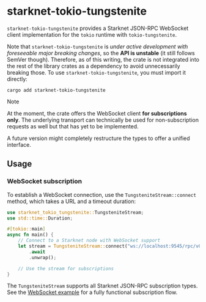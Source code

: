 # starknet-tokio-tungstenite

`starknet-tokio-tungstenite` provides a Starknet JSON-RPC WebSocket client implementation for the `tokio` runtime with `tokio-tungstenite`.

Note that `starknet-tokio-tungstenite` is _under active development with foreseeable major breaking changes_, so the **API is unstable** (it still follows SemVer though). Therefore, as of this writing, the crate is not integrated into the rest of the library crates as a dependency to avoid unnecessarily breaking those. To use `starknet-tokio-tungstenite`, you must import it directly:

```console
cargo add starknet-tokio-tungstenite
```

> [!NOTE]
>
> At the moment, the crate offers the WebSocket client **for subscriptions only**. The underlying transport can technically be used for non-subscription requests as well but that has yet to be implemented.
>
> A future version might completely restructure the types to offer a unified interface.

## Usage

### WebSocket subscription

To establish a WebSocket connection, use the `TungsteniteStream::connect` method, which takes a URL and a timeout duration:

```rust
use starknet_tokio_tungstenite::TungsteniteStream;
use std::time::Duration;

#[tokio::main]
async fn main() {
    // Connect to a Starknet node with WebSocket support
    let stream = TungsteniteStream::connect("ws://localhost:9545/rpc/v0_9", Duration::from_secs(5))
        .await
        .unwrap();

    // Use the stream for subscriptions
}
```

The `TungsteniteStream` supports all Starknet JSON-RPC subscription types. See the [WebSocket example](../examples/websocket.rs) for a fully functional subscription flow.
